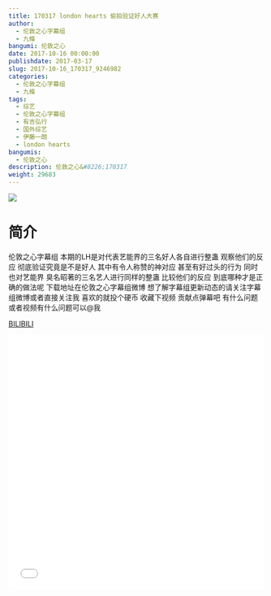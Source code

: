 ```yaml
---
title: 170317 london hearts 偷拍验证好人大赛
author: 
  - 伦敦之心字幕组
  - 九條
bangumi: 伦敦之心
date: 2017-10-16 00:00:00
publishdate: 2017-03-17
slug: 2017-10-16_170317_9246982
categories: 
  - 伦敦之心字幕组
  - 九條
tags: 
  - 综艺
  - 伦敦之心字幕组
  - 有吉弘行
  - 国外综艺
  - 伊藤一朗
  - london hearts
bangumis: 
  - 伦敦之心
description: 伦敦之心&#8226;170317
weight: 29683
---
```


![](https://i.imgur.com/xHontdP.jpg)

# 简介  
伦敦之心字幕组 本期的LH是对代表艺能界的三名好人各自进行整蛊 观察他们的反应 彻底验证究竟是不是好人 其中有令人称赞的神对应 甚至有好过头的行为 同时也对艺能界 臭名昭著的三名艺人进行同样的整蛊 比较他们的反应 到底哪种才是正确的做法呢 
下载地址在伦敦之心字幕组微博 想了解字幕组更新动态的请关注字幕组微博或者直接关注我 喜欢的就投个硬币 收藏下视频 贡献点弹幕吧 有什么问题或者视频有什么问题可以@我

  [BILIBILI](https://www.bilibili.com/video/av9246982/)


  <iframe src="//www.bilibili.com/html/html5player.html?cid=15278238&aid=9246982" width="100%" height="500" frameborder="0" allowfullscreen="allowfullscreen"></iframe>

